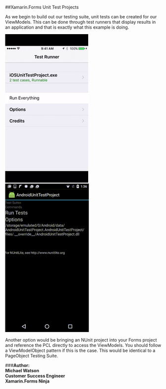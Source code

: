##Xamarin.Forms Unit Test Projects

As we begin to build out our testing suite, unit tests can be created for our ViewModels. This can be done through test runners that display results in an application and that is exactly what this example is doing.

![iOS TestRunner](iOS.gif)
![Droid TestRunner](droid.gif)

Another option would be bringing an NUnit project into your Forms project and reference the PCL directly to access the ViewModels. You should follow a ViewModelObject pattern if this is the case. This would be identical to a PageObject Testing Suite.


###**Author:**  
**Michael Watson**  
**Customer Success Engineer**  
**Xamarin.Forms Ninja**  